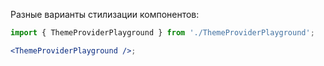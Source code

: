 Разные варианты стилизации компонентов:

```jsx
import { ThemeProviderPlayground } from './ThemeProviderPlayground';

<ThemeProviderPlayground />;
```

